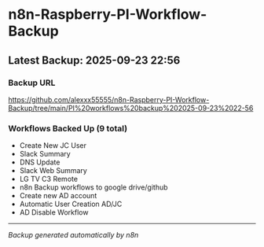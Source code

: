 # n8n-Raspberry-PI-Workflow-Backup

## Latest Backup: 2025-09-23 22:56

### Backup URL
https://github.com/alexxx55555/n8n-Raspberry-PI-Workflow-Backup/tree/main/PI%20workflows%20backup%202025-09-23%2022-56

### Workflows Backed Up (9 total)
- Create New JC User
- Slack Summary
- DNS Update
- Slack Web Summary
- LG TV C3 Remote
- n8n Backup workflows to google drive/github
- Create new AD account
- Automatic User Creation AD/JC
- AD Disable Workflow

---
*Backup generated automatically by n8n*